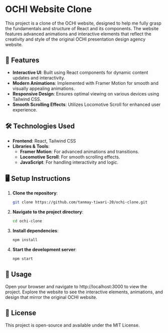 # OCHI Website Clone

This project is a clone of the OCHI website, designed to help me fully grasp the fundamentals and structure of React and its components. The website features advanced animations and interactive elements that reflect the creativity and style of the original OCHI presentation design agency website.

## 🌟 Features

- **Interactive UI**: Built using React components for dynamic content updates and interactivity.
- **Modern Animations**: Implemented with Framer Motion for smooth and visually appealing animations.
- **Responsive Design**: Ensures optimal viewing on various devices using Tailwind CSS.
- **Smooth Scrolling Effects**: Utilizes Locomotive Scroll for enhanced user experience.

## 🛠️ Technologies Used

- **Frontend**: React, Tailwind CSS
- **Libraries & Tools**:
  - **Framer Motion**: For advanced animations and transitions.
  - **Locomotive Scroll**: For smooth scrolling effects.
  - **JavaScript**: For handling interactivity and logic.

## 🖥️ Setup Instructions

1. **Clone the repository**:
   ```bash
   git clone https://github.com/tanmay-tiwari-20/ochi-clone.git

2. **Navigate to the project directory**:
   ```bash
   cd ochi-clone

3. **Install dependencies**:
   ```bash
   npm install

4. **Start the development server**:
   ```bash
   npm start
   
## 🚀 Usage
Open your browser and navigate to http://localhost:3000 to view the project.
Explore the website to see the interactive elements, animations, and design that mirror the original OCHI website.

## 📜 License
This project is open-source and available under the MIT License.
